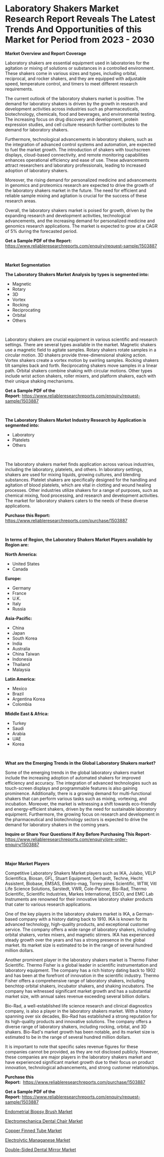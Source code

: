 <p><h1>Laboratory Shakers Market Research Report Reveals The Latest Trends And Opportunities of this Market for Period from 2023 - 2030</h1></p><p><strong>Market Overview and Report Coverage</strong></p>
<p><p>Laboratory shakers are essential equipment used in laboratories for the agitation or mixing of solutions or substances in a controlled environment. These shakers come in various sizes and types, including orbital, reciprocal, and rocker shakers, and they are equipped with adjustable speed, temperature control, and timers to meet different research requirements.</p><p>The current outlook of the laboratory shakers market is positive. The demand for laboratory shakers is driven by the growth in research and development activities across industries such as pharmaceuticals, biotechnology, chemicals, food and beverages, and environmental testing. The increasing focus on drug discovery and development, protein expression studies, and cell culture research further contributes to the demand for laboratory shakers.</p><p>Furthermore, technological advancements in laboratory shakers, such as the integration of advanced control systems and automation, are expected to fuel the market growth. The introduction of shakers with touchscreen displays, cloud-based connectivity, and remote monitoring capabilities enhances operational efficiency and ease of use. These advancements attract researchers and laboratory professionals, leading to increased adoption of laboratory shakers.</p><p>Moreover, the rising demand for personalized medicine and advancements in genomics and proteomics research are expected to drive the growth of the laboratory shakers market in the future. The need for efficient and reliable sample mixing and agitation is crucial for the success of these research areas.</p><p>Overall, the laboratory shakers market is poised for growth, driven by the expanding research and development activities, technological advancements, and the increasing demand for personalized medicine and genomics research applications. The market is expected to grow at a CAGR of 5% during the forecasted period.</p></p>
<p><strong>Get a Sample PDF of the Report:</strong> <a href="https://www.reliableresearchreports.com/enquiry/request-sample/1503887">https://www.reliableresearchreports.com/enquiry/request-sample/1503887</a></p>
<p>&nbsp;</p>
<p><strong>Market Segmentation</strong></p>
<p><strong>The Laboratory Shakers Market Analysis by types is segmented into:</strong></p>
<p><ul><li>Magnetic</li><li>Rotary</li><li>3D</li><li>Vortex</li><li>Rocking</li><li>Reciprocating</li><li>Orbital</li><li>Others</li></ul></p>
<p>&nbsp;</p>
<p><p>Laboratory shakers are crucial equipment in various scientific and research settings. There are several types available in the market. Magnetic shakers use a magnetic field to agitate samples. Rotary shakers rotate samples in a circular motion. 3D shakers provide three-dimensional shaking action. Vortex shakers create a vortex motion by swirling samples. Rocking shakers tilt samples back and forth. Reciprocating shakers move samples in a linear path. Orbital shakers combine shaking with circular motions. Other types include wrist action shakers, roller mixers, and platform shakers, each with their unique shaking mechanisms.</p></p>
<p><strong>Get a Sample PDF of the Report:</strong>&nbsp;<a href="https://www.reliableresearchreports.com/enquiry/request-sample/1503887">https://www.reliableresearchreports.com/enquiry/request-sample/1503887</a></p>
<p>&nbsp;</p>
<p><strong>The Laboratory Shakers Market Industry Research by Application is segmented into:</strong></p>
<p><ul><li>Laboratory</li><li>Platelets</li><li>Others</li></ul></p>
<p>&nbsp;</p>
<p><p>The laboratory shakers market finds application across various industries, including the laboratory, platelets, and others. In laboratory settings, shakers are used for mixing liquids, growing cultures, and blending substances. Platelet shakers are specifically designed for the handling and agitation of blood platelets, which are vital in clotting and wound healing processes. Other industries utilize shakers for a range of purposes, such as chemical mixing, food processing, and research and development activities. The market for laboratory shakers caters to the needs of these diverse applications.</p></p>
<p><strong>Purchase this Report:</strong>&nbsp; <a href="https://www.reliableresearchreports.com/purchase/1503887">https://www.reliableresearchreports.com/purchase/1503887</a></p>
<p>&nbsp;</p>
<p><strong>In terms of Region, the Laboratory Shakers Market Players available by Region are:</strong></p>
<p>
    <p> <strong> North America: </strong>
        <ul>
            <li>United States</li>
            <li>Canada</li>
        </ul>
        </p> 
    <p> <strong> Europe: </strong>
        <ul>
            <li>Germany</li>
            <li>France</li>
            <li>U.K.</li>
            <li>Italy</li>
            <li>Russia</li>
        </ul>
        </p> 
    <p> <strong> Asia-Pacific: </strong>
        <ul>
            <li>China</li>
            <li>Japan</li>
            <li>South Korea</li>
            <li>India</li>
            <li>Australia</li>
            <li>China Taiwan</li>
            <li>Indonesia</li>
            <li>Thailand</li>
            <li>Malaysia</li>
        </ul>
        </p> 
    <p> <strong> Latin America: </strong>
        <ul>
            <li>Mexico</li>
            <li>Brazil</li>
            <li>Argentina Korea</li>
            <li>Colombia</li>
        </ul>
        </p> 
    <p> <strong> Middle East & Africa: </strong>
        <ul>
            <li>Turkey</li>
            <li>Saudi</li>
            <li>Arabia</li>
            <li>UAE</li>
            <li>Korea</li>
        </ul>
    </p>
    </p>
<p>&nbsp;</p>
<p><strong>What are the Emerging Trends in the Global Laboratory Shakers market?</strong></p>
<p><p>Some of the emerging trends in the global laboratory shakers market include the increasing adoption of automated shakers for improved efficiency and accuracy. The integration of advanced technologies such as touch-screen displays and programmable features is also gaining prominence. Additionally, there is a growing demand for multi-functional shakers that can perform various tasks such as mixing, vortexing, and incubation. Moreover, the market is witnessing a shift towards eco-friendly and energy-efficient shakers, driven by the need for sustainable laboratory equipment. Furthermore, the growing focus on research and development in the pharmaceutical and biotechnology sectors is expected to drive the demand for laboratory shakers in the coming years.</p></p>
<p><strong>Inquire or Share Your Questions If Any Before Purchasing This Report</strong>- <a href="https://www.reliableresearchreports.com/enquiry/pre-order-enquiry/1503887">https://www.reliableresearchreports.com/enquiry/pre-order-enquiry/1503887</a></p>
<p>&nbsp;</p>
<p><strong>Major Market Players</strong></p>
<p><p>Competitive Laboratory Shakers Market players such as IKA, Julabo, VELP Scientifica, Biosan, GFL, Stuart Equipment, Gerhardt, Techne, Hecht Assistent, Biobase, EMSAS, Elektro-mag, Torrey pines Scientific, WTW, Vitl Life Science Solutions, Sarstedt, VWR, Cole-Parmer, Bio-Rad, Thermo Scientific, Scientific Industries, Markes International, ESCO, and EMC Lab Instruments are renowned for their innovative laboratory shaker products that cater to various research applications.</p><p>One of the key players in the laboratory shakers market is IKA, a German-based company with a history dating back to 1910. IKA is known for its advanced technology, high-quality products, and exceptional customer service. The company offers a wide range of laboratory shakers, including orbital shakers, vortex mixers, and magnetic stirrers. IKA has experienced steady growth over the years and has a strong presence in the global market. Its market size is estimated to be in the range of several hundred million dollars.</p><p>Another prominent player in the laboratory shakers market is Thermo Fisher Scientific. Thermo Fisher is a global leader in scientific instrumentation and laboratory equipment. The company has a rich history dating back to 1902 and has been at the forefront of innovation in the scientific industry. Thermo Fisher offers a comprehensive range of laboratory shakers, including benchtop orbital shakers, incubator shakers, and shaking incubators. The company has witnessed significant market growth and has a substantial market size, with annual sales revenue exceeding several billion dollars.</p><p>Bio-Rad, a well-established life science research and clinical diagnostics company, is also a player in the laboratory shakers market. With a history spanning over six decades, Bio-Rad has established a strong reputation for its high-quality products and innovative solutions. The company offers a diverse range of laboratory shakers, including rocking, orbital, and 3D shakers. Bio-Rad's market growth has been notable, and its market size is estimated to be in the range of several hundred million dollars.</p><p>It is important to note that specific sales revenue figures for these companies cannot be provided, as they are not disclosed publicly. However, these companies are major players in the laboratory shakers market and have experienced significant market growth due to their focus on product innovation, technological advancements, and strong customer relationships.</p></p>
<p><strong>Purchase this Report:</strong>&nbsp;&nbsp;<a href="https://www.reliableresearchreports.com/purchase/1503887">https://www.reliableresearchreports.com/purchase/1503887</a></p>
<p></p>
<p><strong>Get a Sample PDF of the Report:</strong>&nbsp;<a href="https://www.reliableresearchreports.com/enquiry/request-sample/1503887">https://www.reliableresearchreports.com/enquiry/request-sample/1503887</a></p>
<p><p><a href="https://github.com/FassouRP/Market-Research-Report-List-1/blob/main/endometrial-biopsy-brush-market.md">Endometrial Biopsy Brush Market</a></p><p><a href="https://www.linkedin.com/pulse/electromechanica-dental-chair-market-size-share-global/">Electromechanica Dental Chair Market</a></p><p><a href="https://medium.com/@eloisadavis6326/copper-finned-tube-market-size-growth-forecast-2023-2030-ecd4e0d0596e">Copper Finned Tube Market</a></p><p><a href="https://github.com/rexevange/Market-Research-Report-List-1/blob/main/electrolytic-managanese-market.md">Electrolytic Managanese Market</a></p><p><a href="https://www.linkedin.com/pulse/double-sided-dental-mirror-market-size-share-global-analysis/">Double-Sided Dental Mirror Market</a></p></p>